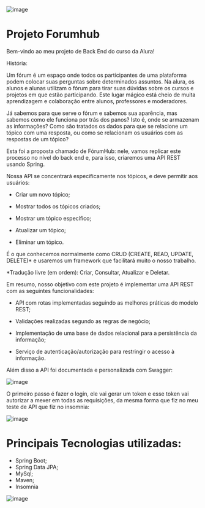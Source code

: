 

![image](https://github.com/user-attachments/assets/76d5f203-8ca7-48b8-b864-153d9ec75413)





# Projeto Forumhub

Bem-vindo ao meu projeto de  Back End do curso da Alura!

História:

Um fórum é um espaço onde todos os participantes de uma plataforma podem colocar suas perguntas sobre determinados assuntos. Na alura, os alunos e alunas utilizam o fórum para tirar suas dúvidas sobre os cursos e projetos em que estão participando. Este lugar mágico está cheio de muita aprendizagem e colaboração entre alunos, professores e moderadores.

Já sabemos para que serve o fórum e sabemos sua aparência, mas sabemos como ele funciona por trás dos panos? Isto é, onde se armazenam as informações? Como são tratados os dados para que se relacione um tópico com uma resposta, ou como se relacionam os usuários com as respostas de um tópico?

Esta foi a proposta chamado de FórumHub: nele, vamos replicar este processo no nível do back end e, para isso, criaremos uma API REST usando Spring.

Nossa API se concentrará especificamente nos tópicos, e deve permitir aos usuários:

* Criar um novo tópico;

* Mostrar todos os tópicos criados;

* Mostrar um tópico específico;

* Atualizar um tópico;

* Eliminar um tópico.

É o que conhecemos normalmente como CRUD (CREATE, READ, UPDATE, DELETE)*  e usaremos um framework que facilitará muito o nosso trabalho.

*Tradução livre (em ordem): Criar, Consultar, Atualizar e Deletar.

Em resumo, nosso objetivo com este projeto é implementar uma API REST com as seguintes funcionalidades:

* API com rotas implementadas seguindo as melhores práticas do modelo REST;

* Validações realizadas segundo as regras de negócio;

* Implementação de uma base de dados relacional para a persistência da informação;

* Serviço de autenticação/autorização para restringir o acesso à informação.

Além disso a API foi documentada e personalizada com Swagger:

![image](https://github.com/user-attachments/assets/1723e9cb-4c4d-4f89-8100-819364189e55)


O primeiro passo é fazer o login, ele vai gerar um token e esse token vai autorizar a mexer em todas as requisições, da mesma forma que fiz no meu teste de API que fiz no insomnia:

![image](https://github.com/user-attachments/assets/319e10a9-8f4d-4777-9308-1bf315c6b25d)



# Principais Tecnologias utilizadas:

* Spring Boot;
* Spring Data JPA;
* MySql;
* Maven;
* Insomnia


![image](https://github.com/user-attachments/assets/b0220a47-ca3d-4b5d-a182-9f2fd35c8477)


